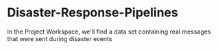 # Disaster-Response-Pipelines
In the Project Workspace, we'll find a data set containing real messages that were sent during disaster events
